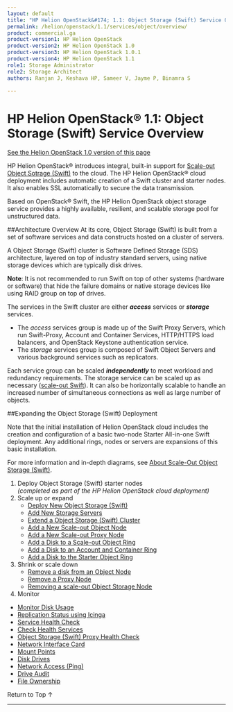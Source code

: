 ```yaml
---
layout: default
title: "HP Helion OpenStack&#174; 1.1: Object Storage (Swift) Service Overview"
permalink: /helion/openstack/1.1/services/object/overview/
product: commercial.ga
product-version1: HP Helion OpenStack
product-version2: HP Helion OpenStack 1.0
product-version3: HP Helion OpenStack 1.0.1
product-version4: HP Helion OpenStack 1.1
role1: Storage Administrator
role2: Storage Architect
authors: Ranjan J, Keshava HP, Sameer V, Jayme P, Binamra S

---
```

<!--PUBLISHED-->

<script>

function PageRefresh {
onLoad="window.refresh"
}

PageRefresh();

</script>

<!--
<p style="font-size: small;"> <a href="/helion/openstack/1.1/services/networking/overview/">&#9664; PREV</a> | <a href="/helion/openstack/1.1/services/overview/">&#9650; UP</a> | <a href="/helion/openstack/1.1/services/orchestration/overview/"> NEXT &#9654</a> </p>-->

# HP Helion OpenStack&#174; 1.1: Object Storage (Swift) Service Overview #
[See the Helion OpenStack 1.0 version of this page](/helion/openstack/services/object/overview/)

<!-- modeled after HP Cloud Networking Getting Started (network.getting.started.md) -->

HP Helion OpenStack&#174; introduces integral, built-in support for [Scale-out Object Sotrage (Swift)](/helion/openstack/1.1/services/object/overview/scale-out-swift/) to the cloud.
The HP Helion OpenStack&#174; cloud deployment includes automatic creation of a Swift cluster and starter nodes. It also enables SSL automatically to secure the data transmission.

Based on OpenStack&#174; Swift, the HP Helion OpenStack object storage service provides a highly available, resilient, and scalable storage pool for unstructured data.  

##Architecture Overview
At its core, Object Storage (Swift) is built from a set of software services and data constructs hosted on a cluster of servers. 

<!--
A Swift cluster is software defined storage (SDS) architecture layered on top of industry standard servers using standard storage drives. -->


A Object Storage (Swift) cluster is Software Defined Storage (SDS) architecture, layered on top of industry standard servers, using native storage devices which are typically disk drives. 

**Note**: It is not recommended to run Swift on top of other systems (hardware or software) that hide the failure domains or native storage devices like using RAID group on top of drives.

The services in the Swift cluster are either ***access*** services or ***storage*** services.

- The *access* services group is made up of the Swift Proxy Servers, which run Swift-Proxy, Account and Container Services, HTTP/HTTPS load balancers, and OpenStack Keystone authentication service.
- The *storage* services group is composed of Swift Object Servers and various background services such as replicators.  
 
Each service group can be scaled ***independently*** to meet workload and redundancy requirements. The storage service can be scaled up as necessary ([scale-out Swift](/helion/openstack/1.1/services/object/overview/scale-out-swift/)). It can also be horizontally scalable to handle an increased number of simultaneous connections as well as large number of objects. 

##Expanding the Object Storage (Swift) Deployment

Note that the initial installation of Helion OpenStack cloud includes the creation and configuration of a basic two-node Starter All-in-one Swift deployment. Any additional rings, nodes or servers are expansions of this basic installation.

For more information and in-depth diagrams, see [About Scale-Out Object Storage (Swift)](/helion/openstack/1.1/services/object/overview/scale-out-swift/).

1. Deploy Object Storage (Swift) starter nodes<br />*(completed as part of the HP Helion OpenStack cloud deployment)*
3. Scale up or expand 
	- [Deploy New Object Storage (Swift)](/helion/openstack/1.1/services/swift/deployment-scale-out/)
	-  [Add New Storage Servers](/helion/openstack/1.1/services/swift/provision-nodes)
	-  [Extend a Object Storage (Swift) Cluster](/helion/openstack/1.1/services/object/swift/expand-cluster/)
	-  [Add a New Scale-out Object Node](/helion/openstack/1.1/services/swift/deployment/add-disk-object-node/)
	-  [Add a New Scale-out Proxy Node](/helion/openstack/1.1/services/swift/deployment/add-proxy-node/)
	-  [Add a Disk to a Scale-out Object Ring](/helion/openstack/1.1/services/swift/deployment/add-disk-scale-out/)
	-  [Add a Disk to an Account and Container Ring](/helion/openstack/1.1/services/swift/deployment/add-disk-account-container/)
	-  [Add a Disk to the Starter Object Ring](/helion/openstack/1.1/services/swift/deployment/add-disk-starter/)
5. Shrink or scale down
	- [Remove a disk from an Object Node](/helion/openstack/1.1/services/swift/deployment/remove-existing-disk/)
	- [Remove a Proxy Node](/helion/openstack/1.1/services/swift/deployment/remove-proxy-node/)
	- [Removing a scale-out Object Storage Node](/helion/openstack/1.1/services/swift/deployment/remove-scale-out-object-node/)
6. Monitor

 * [Monitor Disk Usage]( /helion/openstack/1.1/services/object/swift/Monitor-disk/)
 * [Replication Status using Icinga](/helion/openstack/1.1/services/object/swift/replica-status/)
 * [Service Health Check](/helion/openstack/1.1/services/object/swift/health-check/)
 * [Check Health Services](/helion/openstack/1.1/services/object/swift/health-swift-services/)
 * [Object Storage (Swift) Proxy Health Check]( /helion/openstack/1.1/services/object/swift/monitor-swift-proxy-health-checks/)
 * [Network Interface Card](/helion/openstack/1.1/services/object/swift/monitor-speed-of-NIC/)
 * [Mount Points](/helion/openstack/1.1/services/object/swift/mount-points/)
 * [Disk Drives](/helion/openstack/1.1/services/object/swift/disk-drive/)
 * [Network Access (Ping)](/helion/openstack/1.1/services/object/swift/monitor-network-access-ping/)
 * [Drive Audit]( /helion/openstack/1.1/services/object/swift/monitor-swift-drive-audit/)
 * [File Ownership](/helion/openstack/1.1/services/object/swift/file-ownership/)

<a href="#top" style="padding:14px 0px 14px 0px; text-decoration: none;"> Return to Top &#8593; </a>

----

